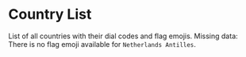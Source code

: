# Country List

List of all countries with their dial codes and flag emojis.
Missing data: There is no flag emoji available for `Netherlands Antilles`.
